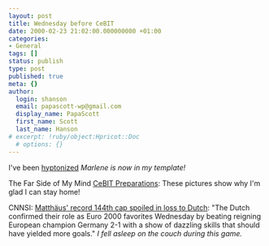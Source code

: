 ```yaml
---
layout: post
title: Wednesday before CeBIT
date: 2000-02-23 21:02:00.000000000 +01:00
categories:
- General
tags: []
status: publish
type: post
published: true
meta: {}
author:
  login: shanson
  email: papascott-wp@gmail.com
  display_name: PapaScott
  first_name: Scott
  last_name: Hanson
# excerpt: !ruby/object:Hpricot::Doc
  # options: {}
---
```

<p>I've been <a href="http://2020hindsight.editthispage.com/">hyptonized</a> <i>Marlene is now in my template!</i></p>
<p>The Far Side of My Mind <a href="http://farsideofmymind.editthispage.com/stories/storyReader$51">CeBIT Preparations</a>: These pictures show why I'm glad I can stay home!</p>
<p>CNNSI: <a href="http://cnnsi.com/soccer/world/news/2000/02/23/germany_netherlands_ap/">Matthäus' record 144th cap spoiled in loss to Dutch</a>: "The Dutch confirmed their role as Euro 2000 favorites Wednesday by beating reigning European champion Germany 2-1 with a show of dazzling skills that should have yielded more goals." <i>I fell asleep on the couch during this game.</i></p>
